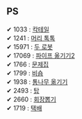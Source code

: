 ## PS

&#10004; 1033 : [칵테일](https://www.acmicpc.net/problem/1033) </br>
&#10004; 1241 : [머리 톡톡](https://www.acmicpc.net/problem/1241) </br>
&#10004; 15971 : [두 로봇](https://www.acmicpc.net/problem/15971) </br>
&#10004; 17069 : [파이프 옮기기2](https://www.acmicpc.net/problem/17069) </br>
&#10004; 1766 : [문제집](https://www.acmicpc.net/problem/1766) </br>
&#10004; 1799 : [비숍](https://www.acmicpc.net/problem/1799) </br>
&#10004; 1938 : [통나무 옮기기](https://www.acmicpc.net/problem/1938) </br>
&#10004; 2493 : [탑](https://www.acmicpc.net/problem/2493) </br>
&#10004; 2660 : [회장뽑기](https://www.acmicpc.net/problem/2660) </br>
&#10004; 1719 : [택배](https://www.acmicpc.net/problem/1719) </br>
